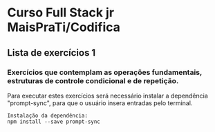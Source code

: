 #  Curso Full Stack jr MaisPraTi/Codifica
## Lista de exercícios 1
### Exercícios que contemplam as operações fundamentais, estruturas de controle condicional e de repetição.
Para executar estes exercícios será 
necessário instalar a dependência "prompt-sync", para que o usuário insera entradas pelo terminal.

    Instalação da dependência:
    npm install --save prompt-sync

